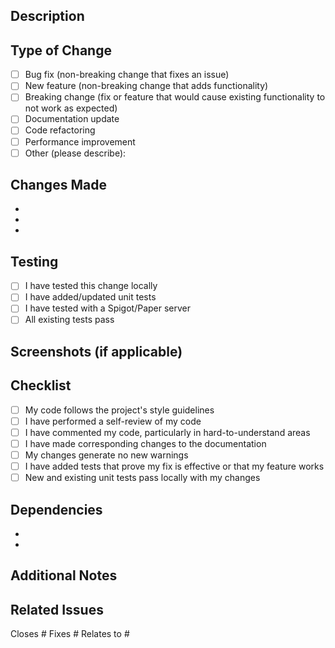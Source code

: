 ## Description
<!-- Provide a brief description of the changes in this PR -->

## Type of Change
<!-- Mark the relevant option with an "x" -->
- [ ] Bug fix (non-breaking change that fixes an issue)
- [ ] New feature (non-breaking change that adds functionality)
- [ ] Breaking change (fix or feature that would cause existing functionality to not work as expected)
- [ ] Documentation update
- [ ] Code refactoring
- [ ] Performance improvement
- [ ] Other (please describe):

## Changes Made
<!-- List the specific changes made in this PR -->
- 
- 
- 

## Testing
<!-- Describe how you tested these changes -->
- [ ] I have tested this change locally
- [ ] I have added/updated unit tests
- [ ] I have tested with a Spigot/Paper server
- [ ] All existing tests pass

## Screenshots (if applicable)
<!-- Add screenshots to help explain your changes -->

## Checklist
<!-- Mark completed items with an "x" -->
- [ ] My code follows the project's style guidelines
- [ ] I have performed a self-review of my code
- [ ] I have commented my code, particularly in hard-to-understand areas
- [ ] I have made corresponding changes to the documentation
- [ ] My changes generate no new warnings
- [ ] I have added tests that prove my fix is effective or that my feature works
- [ ] New and existing unit tests pass locally with my changes

## Dependencies
<!-- List any dependencies that are required for this change -->
- 
- 

## Additional Notes
<!-- Add any additional notes, concerns, or considerations -->

## Related Issues
<!-- Link any related issues here -->
Closes #
Fixes #
Relates to #
